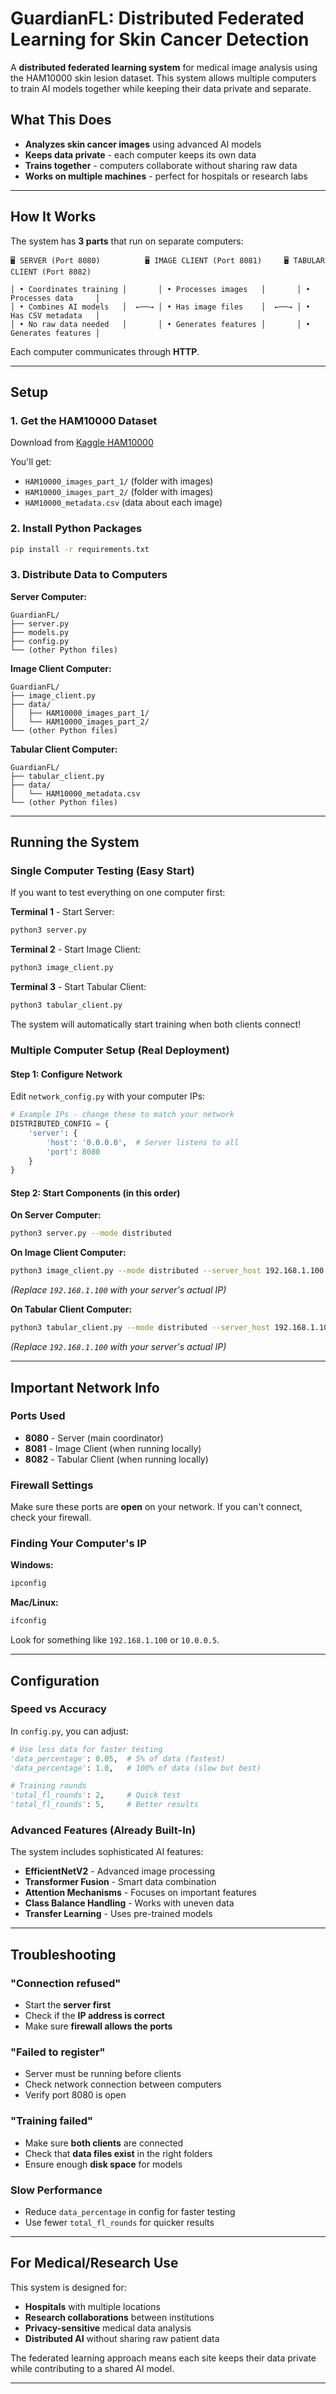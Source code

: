 # GuardianFL: Distributed Federated Learning for Skin Cancer Detection

A **distributed federated learning system** for medical image analysis using the HAM10000 skin lesion dataset. This system allows multiple computers to train AI models together while keeping their data private and separate.

## What This Does

- **Analyzes skin cancer images** using advanced AI models
- **Keeps data private** - each computer keeps its own data
- **Trains together** - computers collaborate without sharing raw data
- **Works on multiple machines** - perfect for hospitals or research labs

---

## How It Works

The system has **3 parts** that run on separate computers:

```
🖥️ SERVER (Port 8080)          🖥️ IMAGE CLIENT (Port 8081)     🖥️ TABULAR CLIENT (Port 8082)

│ • Coordinates training │       │ • Processes images   │       │ • Processes data     │
│ • Combines AI models   │  ←──→ │ • Has image files    │  ←──→ │ • Has CSV metadata   │
│ • No raw data needed   │       │ • Generates features │       │ • Generates features │
```

Each computer communicates through **HTTP**.

---

## Setup

### 1. Get the HAM10000 Dataset

Download from [Kaggle HAM10000](https://www.kaggle.com/datasets/kmader/skin-cancer-mnist-ham10000)

You'll get:
- `HAM10000_images_part_1/` (folder with images)
- `HAM10000_images_part_2/` (folder with images)  
- `HAM10000_metadata.csv` (data about each image)

### 2. Install Python Packages

```bash
pip install -r requirements.txt
```

### 3. Distribute Data to Computers

**Server Computer:**
```
GuardianFL/
├── server.py
├── models.py
├── config.py
└── (other Python files)
```

**Image Client Computer:**
```
GuardianFL/
├── image_client.py  
├── data/
│   ├── HAM10000_images_part_1/
│   └── HAM10000_images_part_2/
└── (other Python files)
```

**Tabular Client Computer:**
```
GuardianFL/
├── tabular_client.py
├── data/
│   └── HAM10000_metadata.csv
└── (other Python files)
```

---

## Running the System

### Single Computer Testing (Easy Start)

If you want to test everything on one computer first:

**Terminal 1** - Start Server:
```bash
python3 server.py
```

**Terminal 2** - Start Image Client:  
```bash
python3 image_client.py
```

**Terminal 3** - Start Tabular Client:
```bash
python3 tabular_client.py
```

The system will automatically start training when both clients connect!

### Multiple Computer Setup (Real Deployment)

#### Step 1: Configure Network

Edit `network_config.py` with your computer IPs:

```python
# Example IPs - change these to match your network
DISTRIBUTED_CONFIG = {
    'server': {
        'host': '0.0.0.0',  # Server listens to all
        'port': 8080
    }
}
```

#### Step 2: Start Components (in this order)

**On Server Computer:**
```bash
python3 server.py --mode distributed
```

**On Image Client Computer:**
```bash
python3 image_client.py --mode distributed --server_host 192.168.1.100
```
*(Replace `192.168.1.100` with your server's actual IP)*

**On Tabular Client Computer:**
```bash
python3 tabular_client.py --mode distributed --server_host 192.168.1.100
```
*(Replace `192.168.1.100` with your server's actual IP)*

---

## Important Network Info

### Ports Used
- **8080** - Server (main coordinator)
- **8081** - Image Client (when running locally)
- **8082** - Tabular Client (when running locally)

### Firewall Settings
Make sure these ports are **open** on your network. If you can't connect, check your firewall.

### Finding Your Computer's IP
**Windows:**
```cmd
ipconfig
```

**Mac/Linux:**
```bash
ifconfig
```

Look for something like `192.168.1.100` or `10.0.0.5`.

---

## Configuration

### Speed vs Accuracy

In `config.py`, you can adjust:

```python
# Use less data for faster testing
'data_percentage': 0.05,  # 5% of data (fastest)
'data_percentage': 1.0,   # 100% of data (slow but best)

# Training rounds
'total_fl_rounds': 2,     # Quick test
'total_fl_rounds': 5,     # Better results
```

### Advanced Features (Already Built-In)

The system includes sophisticated AI features:
- **EfficientNetV2** - Advanced image processing  
- **Transformer Fusion** - Smart data combination
- **Attention Mechanisms** - Focuses on important features
- **Class Balance Handling** - Works with uneven data
- **Transfer Learning** - Uses pre-trained models

---

## Troubleshooting

### "Connection refused" 
- Start the **server first**
- Check if the **IP address is correct**
- Make sure **firewall allows the ports**

### "Failed to register"
- Server must be running before clients
- Check network connection between computers
- Verify port 8080 is open

### "Training failed"
- Make sure **both clients** are connected
- Check that **data files exist** in the right folders
- Ensure enough **disk space** for models

### Slow Performance
- Reduce `data_percentage` in config for faster testing
- Use fewer `total_fl_rounds` for quicker results

---

## For Medical/Research Use

This system is designed for:
- **Hospitals** with multiple locations
- **Research collaborations** between institutions  
- **Privacy-sensitive** medical data analysis
- **Distributed AI** without sharing raw patient data

The federated learning approach means each site keeps their data private while contributing to a shared AI model.

---

